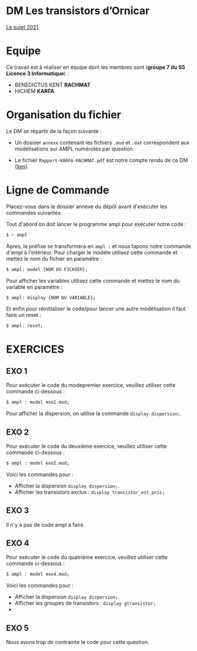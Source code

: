 # DM Les transistors d’Ornicar

[Le sujet 2021](https://www.fil.univ-lille1.fr/~lemairef/ML/td/dm-transistors-26oct.pdf)

# Equipe

Ce travail est à réaliser en équipe dont les membres sont (**groupe 7 du S5 Licence 3 Informatique**) :

- BENEDICTUS KENT **RACHMAT**
- HICHEM **KARFA**

# Organisation du fichier

Le DM se répartir de la façon suivante :

- Un dossier `annexe` contenant les fichiers `.mod` et `.dat` correspondent aux modélisations sur AMPL numérotés par question.

- Le fichier `Rapport-KARFA-RACHMAT.pdf` est notre compte rendu de ce DM ([lien](https://gitlab-etu.fil.univ-lille1.fr/karfa/ml-dm-karfa-rachmat/-/blob/main/Rapport-KARFA-RACHMAT.md)).

# Ligne de Commande

Placez-vous dans le dossier annexe du dépôt avant d'exécuter les commandes suivantes.


Tout d'abord on doit lancer le programme ampl pour exécuter notre code :

```bash
$ > ampl
```

Àpres, le préfixe se transformera en `ampl :` et nous tapons notre commande d'ampl à l'intérieur.
Pour charger le modèle utilisez cette commande et mettez le nom du fichier en paramètre :

```bash
$ ampl: model {NOM DU FICHIER};
```

Pour afficher les variables utilisez cette commande et mettez le nom du variable en paramètre :

```bash
$ ampl: display {NOM DU VARIABLE};
```

Et enfin pour réinitialiser le code/pour lancer une autre modélisation il faut faire un reset :

```bash
$ ampl: reset;
```

# EXERCICES

## EXO 1

Pour exécuter le code du modepremier exercice, veuillez utiliser cette commande ci-dessous :

```bash
$ ampl : model exo1.mod;
```

Pour afficher la dispersion, on utilise la commande `display dispersion;`.

## EXO 2

Pour exécuter le code du deuxième exercice, veuillez utiliser cette commande ci-dessous :

```bash
$ ampl : model exo2.mod;
```
Voici les commandes pour :

- Afficher la dispersion `display dispersion;`. 
- Afficher les transistors exclus : `display transistor_est_pris;`

## EXO 3

Il n'y a pas de code ampl à faire.

## EXO 4

Pour exécuter le code du quatrième exercice, veuillez utiliser cette commande ci-dessous :

```bash
$ ampl : model exo4.mod;
```

Voici les commandes pour :

- Afficher la dispersion `display dispersion;`. 
- Afficher les groupes de transistors : `display gtransistor;`
- 
## EXO 5

Nous avons trop de contrainte le code pour cette question.
